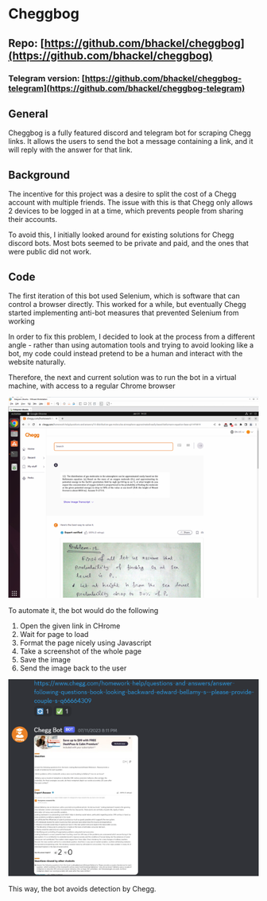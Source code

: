 # Cheggbog

## Repo: [https://github.com/bhackel/cheggbog](https://github.com/bhackel/cheggbog)

### Telegram version: [https://github.com/bhackel/cheggbog-telegram](https://github.com/bhackel/cheggbog-telegram)

## General

Cheggbog is a fully featured discord and telegram bot for scraping Chegg links. It allows the users to send the bot a message containing a link, and it will reply with the answer for that link.

## Background

The incentive for this project was a desire to split the cost of a Chegg account with multiple friends. The issue with this is that Chegg only allows 2 devices to be logged in at a time, which prevents people from sharing their accounts.

To avoid this, I initially looked around for existing solutions for Chegg discord bots. Most bots seemed to be private and paid, and the ones that were public did not work.

## Code

The first iteration of this bot used Selenium, which is software that can control a browser directly. This worked for a while, but eventually Chegg started implementing anti-bot measures that prevented Selenium from working

In order to fix this problem, I decided to look at the process from a different angle - rather than using automation tools and trying to avoid looking like a bot, my code could instead pretend to be a human and interact with the website naturally.

Therefore, the next and current solution was to run the bot in a virtual machine, with access to a regular Chrome browser

![Cheggbog Virtual Machine](images/cheggbog%201.png)

To automate it, the bot would do the following

1. Open the given link in CHrome
2. Wait for page to load
3. Format the page nicely using Javascript
4. Take a screenshot of the whole page
5. Save the image
6. Send the image back to the user

![Cheggbog discord](images/cheggbog%202.png)

This way, the bot avoids detection by Chegg.